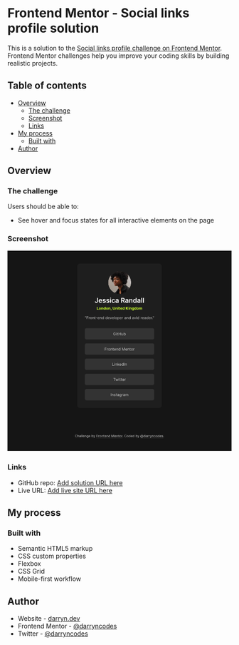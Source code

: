 # Frontend Mentor - Social links profile solution

This is a solution to the [Social links profile challenge on Frontend Mentor](https://www.frontendmentor.io/challenges/social-links-profile-UG32l9m6dQ). Frontend Mentor challenges help you improve your coding skills by building realistic projects.

## Table of contents

-   [Overview](#overview)
    -   [The challenge](#the-challenge)
    -   [Screenshot](#screenshot)
    -   [Links](#links)
-   [My process](#my-process)
    -   [Built with](#built-with)
-   [Author](#author)

## Overview

### The challenge

Users should be able to:

-   See hover and focus states for all interactive elements on the page

### Screenshot

![](./desktop.png)

### Links

-   GitHub repo: [Add solution URL here](https://github.com/darryncodes/social-links-profile)
-   Live URL: [Add live site URL here](https://darryncodes.github.io/social-links-profile/)

## My process

### Built with

-   Semantic HTML5 markup
-   CSS custom properties
-   Flexbox
-   CSS Grid
-   Mobile-first workflow

## Author

-   Website - [darryn.dev](https://darryn.dev)
-   Frontend Mentor - [@darryncodes](https://www.frontendmentor.io/profile/darryncodes)
-   Twitter - [@darryncodes](https://www.twitter.com/darryncodes)
